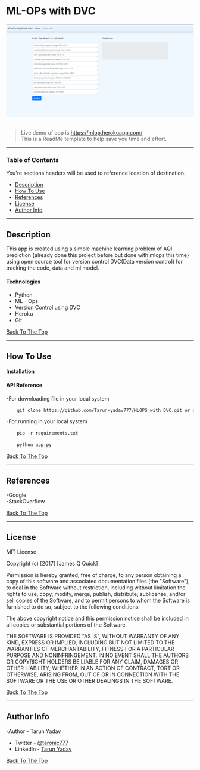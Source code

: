 # ML-OPs with DVC

![Project Image](https://github.com/Tarun-yadav777/MLOPS_with_DVC/blob/main/webapp/static/app.PNG)<br><br>
> Live demo of app is https://mlop.herokuapp.com/ <br>
> This is a ReadMe template to help save you time and effort.

---

### Table of Contents
You're sections headers will be used to reference location of destination.

- [Description](#description)
- [How To Use](#how-to-use)
- [References](#references)
- [License](#license)
- [Author Info](#author-info)

---

## Description

This app is created using a simple machine learning problem of AQI prediction {already done this project before but done with mlops this time} using open source tool for version control DVC(Data version control) for tracking the code, data and ml model.


#### Technologies

- Python
- ML - Ops
- Version Control using DVC
- Heroku
- Git


[Back To The Top](#read-me-template)

---

## How To Use

#### Installation



#### API Reference
-For downloading file in your local system
```html
    git clone https://github.com/Tarun-yadav777/MLOPS_with_DVC.git or download zip file
```
-For running in your local system
```html
    pip -r requirements.txt
```
```html
    python app.py
```
[Back To The Top](#read-me-template)

---

## References
-Google<br>
-StackOverflow<br>

[Back To The Top](#read-me-template)

---

## License

MIT License

Copyright (c) [2017] [James Q Quick]

Permission is hereby granted, free of charge, to any person obtaining a copy
of this software and associated documentation files (the "Software"), to deal
in the Software without restriction, including without limitation the rights
to use, copy, modify, merge, publish, distribute, sublicense, and/or sell
copies of the Software, and to permit persons to whom the Software is
furnished to do so, subject to the following conditions:

The above copyright notice and this permission notice shall be included in all
copies or substantial portions of the Software.

THE SOFTWARE IS PROVIDED "AS IS", WITHOUT WARRANTY OF ANY KIND, EXPRESS OR
IMPLIED, INCLUDING BUT NOT LIMITED TO THE WARRANTIES OF MERCHANTABILITY,
FITNESS FOR A PARTICULAR PURPOSE AND NONINFRINGEMENT. IN NO EVENT SHALL THE
AUTHORS OR COPYRIGHT HOLDERS BE LIABLE FOR ANY CLAIM, DAMAGES OR OTHER
LIABILITY, WHETHER IN AN ACTION OF CONTRACT, TORT OR OTHERWISE, ARISING FROM,
OUT OF OR IN CONNECTION WITH THE SOFTWARE OR THE USE OR OTHER DEALINGS IN THE
SOFTWARE.

[Back To The Top](#read-me-template)

---

## Author Info

-Author - Tarun Yadav
- Twitter - [@taronic777](https://twitter.com/taronic777)
- LinkedIn - [Tarun Yadav](https://www.linkedin.com/in/tarun-yadav-47442112b/)

[Back To The Top](#read-me-template)
